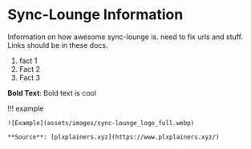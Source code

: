 # Sync-Lounge Information

Information on how awesome sync-lounge is. need to fix urls and stuff. Links should be in these docs. 

1. fact 1
2. Fact 2
3. Fact 3

**Bold Text**: Bold text is cool

!!! example

    ![Example](assets/images/sync-lounge_logo_full.webp)

    **Source**: [plxplainers.xyz](https://www.plxplainers.xyz/)
